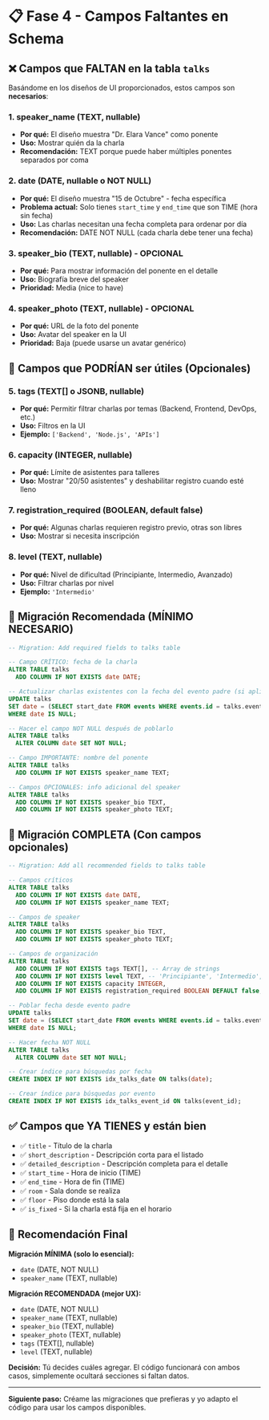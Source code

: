 # 📋 Fase 4 - Campos Faltantes en Schema

## ❌ Campos que FALTAN en la tabla `talks`

Basándome en los diseños de UI proporcionados, estos campos son **necesarios**:

### 1. **speaker_name** (TEXT, nullable)
- **Por qué:** El diseño muestra "Dr. Elara Vance" como ponente
- **Uso:** Mostrar quién da la charla
- **Recomendación:** TEXT porque puede haber múltiples ponentes separados por coma

### 2. **date** (DATE, nullable o NOT NULL)
- **Por qué:** El diseño muestra "15 de Octubre" - fecha específica
- **Problema actual:** Solo tienes `start_time` y `end_time` que son TIME (hora sin fecha)
- **Uso:** Las charlas necesitan una fecha completa para ordenar por día
- **Recomendación:** DATE NOT NULL (cada charla debe tener una fecha)

### 3. **speaker_bio** (TEXT, nullable) - OPCIONAL
- **Por qué:** Para mostrar información del ponente en el detalle
- **Uso:** Biografía breve del speaker
- **Prioridad:** Media (nice to have)

### 4. **speaker_photo** (TEXT, nullable) - OPCIONAL
- **Por qué:** URL de la foto del ponente
- **Uso:** Avatar del speaker en la UI
- **Prioridad:** Baja (puede usarse un avatar genérico)

## 🤔 Campos que PODRÍAN ser útiles (Opcionales)

### 5. **tags** (TEXT[] o JSONB, nullable)
- **Por qué:** Permitir filtrar charlas por temas (Backend, Frontend, DevOps, etc.)
- **Uso:** Filtros en la UI
- **Ejemplo:** `['Backend', 'Node.js', 'APIs']`

### 6. **capacity** (INTEGER, nullable)
- **Por qué:** Límite de asistentes para talleres
- **Uso:** Mostrar "20/50 asistentes" y deshabilitar registro cuando esté lleno

### 7. **registration_required** (BOOLEAN, default false)
- **Por qué:** Algunas charlas requieren registro previo, otras son libres
- **Uso:** Mostrar si necesita inscripción

### 8. **level** (TEXT, nullable)
- **Por qué:** Nivel de dificultad (Principiante, Intermedio, Avanzado)
- **Uso:** Filtrar charlas por nivel
- **Ejemplo:** `'Intermedio'`

## 📝 Migración Recomendada (MÍNIMO NECESARIO)

```sql
-- Migration: Add required fields to talks table

-- Campo CRÍTICO: fecha de la charla
ALTER TABLE talks
  ADD COLUMN IF NOT EXISTS date DATE;

-- Actualizar charlas existentes con la fecha del evento padre (si aplica)
UPDATE talks 
SET date = (SELECT start_date FROM events WHERE events.id = talks.event_id)
WHERE date IS NULL;

-- Hacer el campo NOT NULL después de poblarlo
ALTER TABLE talks
  ALTER COLUMN date SET NOT NULL;

-- Campo IMPORTANTE: nombre del ponente
ALTER TABLE talks
  ADD COLUMN IF NOT EXISTS speaker_name TEXT;

-- Campos OPCIONALES: info adicional del speaker
ALTER TABLE talks
  ADD COLUMN IF NOT EXISTS speaker_bio TEXT,
  ADD COLUMN IF NOT EXISTS speaker_photo TEXT;
```

## 📝 Migración COMPLETA (Con campos opcionales)

```sql
-- Migration: Add all recommended fields to talks table

-- Campos críticos
ALTER TABLE talks
  ADD COLUMN IF NOT EXISTS date DATE,
  ADD COLUMN IF NOT EXISTS speaker_name TEXT;

-- Campos de speaker
ALTER TABLE talks
  ADD COLUMN IF NOT EXISTS speaker_bio TEXT,
  ADD COLUMN IF NOT EXISTS speaker_photo TEXT;

-- Campos de organización
ALTER TABLE talks
  ADD COLUMN IF NOT EXISTS tags TEXT[], -- Array de strings
  ADD COLUMN IF NOT EXISTS level TEXT, -- 'Principiante', 'Intermedio', 'Avanzado'
  ADD COLUMN IF NOT EXISTS capacity INTEGER,
  ADD COLUMN IF NOT EXISTS registration_required BOOLEAN DEFAULT false;

-- Poblar fecha desde evento padre
UPDATE talks 
SET date = (SELECT start_date FROM events WHERE events.id = talks.event_id)
WHERE date IS NULL;

-- Hacer fecha NOT NULL
ALTER TABLE talks
  ALTER COLUMN date SET NOT NULL;

-- Crear índice para búsquedas por fecha
CREATE INDEX IF NOT EXISTS idx_talks_date ON talks(date);

-- Crear índice para búsquedas por evento
CREATE INDEX IF NOT EXISTS idx_talks_event_id ON talks(event_id);
```

## ✅ Campos que YA TIENES y están bien

- ✅ `title` - Título de la charla
- ✅ `short_description` - Descripción corta para el listado
- ✅ `detailed_description` - Descripción completa para el detalle
- ✅ `start_time` - Hora de inicio (TIME)
- ✅ `end_time` - Hora de fin (TIME)
- ✅ `room` - Sala donde se realiza
- ✅ `floor` - Piso donde está la sala
- ✅ `is_fixed` - Si la charla está fija en el horario

## 🎯 Recomendación Final

**Migración MÍNIMA (solo lo esencial):**
- `date` (DATE, NOT NULL)
- `speaker_name` (TEXT, nullable)

**Migración RECOMENDADA (mejor UX):**
- `date` (DATE, NOT NULL)
- `speaker_name` (TEXT, nullable)
- `speaker_bio` (TEXT, nullable)
- `speaker_photo` (TEXT, nullable)
- `tags` (TEXT[], nullable)
- `level` (TEXT, nullable)

**Decisión:** Tú decides cuáles agregar. El código funcionará con ambos casos, simplemente ocultará secciones si faltan datos.

---

**Siguiente paso:** Créame las migraciones que prefieras y yo adapto el código para usar los campos disponibles.
